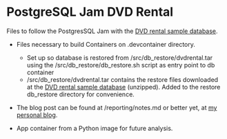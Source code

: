 # PostgreSQL Jam DVD Rental
Files to follow the PostgresSQL Jam with the [DVD rental sample database](https://www.postgresqltutorial.com/postgresql-sample-database/). 

- Files necessary to build Containers on .devcontainer directory.
    - Set up so database is restored from /src/db_restore/dvdrental.tar using the /src/db_restore/db_restore.sh script as entry point to db container
    - /src/db_restore/dvdrental.tar contains the restore files downloaded at the [DVD rental sample database](https://www.postgresqltutorial.com/postgresql-sample-database/) (unzipped). Added to the restore db_restore directory for convenience.

- The blog post can be found at /reporting/notes.md or better yet, at [my personal blog](https://www.matias.calderini.ca/postgresql-jam-dvd-rental-1/).

- App container from a Python image for future analysis.